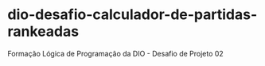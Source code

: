 # dio-desafio-calculador-de-partidas-rankeadas
 Formação Lógica de Programação da DIO - Desafio de Projeto 02
